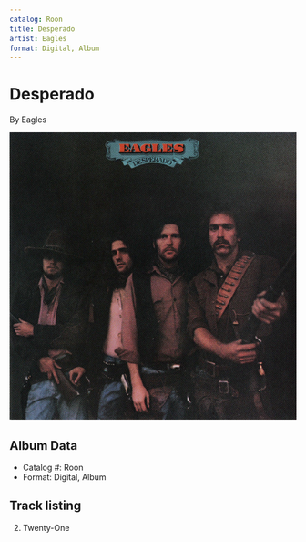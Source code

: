 ```yaml
---
catalog: Roon
title: Desperado
artist: Eagles
format: Digital, Album
---
```


# Desperado

By Eagles

![](../../assets/albumcovers/Eagles-Desperado.png)

## Album Data

- Catalog #: Roon
- Format: Digital, Album


## Track listing


2. Twenty-One

